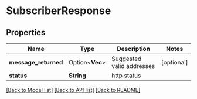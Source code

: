 # SubscriberResponse

## Properties

Name | Type | Description | Notes
------------ | ------------- | ------------- | -------------
**message_returned** | Option<**Vec<String>**> | Suggested valid addresses | [optional]
**status** | **String** | http status | 

[[Back to Model list]](../README.md#documentation-for-models) [[Back to API list]](../README.md#documentation-for-api-endpoints) [[Back to README]](../README.md)



